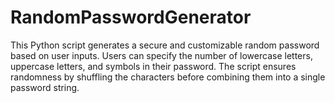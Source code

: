 # RandomPasswordGenerator
This Python script generates a secure and customizable random password based on user inputs. Users can specify the number of lowercase letters, uppercase letters, and symbols in their password. The script ensures randomness by shuffling the characters before combining them into a single password string.
